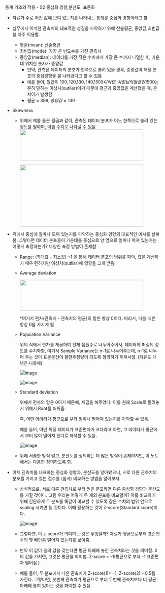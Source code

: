 통계 기초와 적용 - 02 중심화 경향,분산도, 표준화

- 자료가 주로 어떤 값에 모여 있는지를 나타내는 통계를 중심화 경향이라고 함
- 실무에서 어떠한 관측치의 대표적인 성질을 파악하기 위해 산술평균, 중앙값,최빈값을 자주 이용함. 
  - 평균(mean): 산술평균
  - 최빈값(mode): 가장 큰 빈도수를 가진 관측치
  - 중앙값(median): 데이터를 가장 작은 수치에서 가장 큰 수까지 나열한 후, 가운데 위치한 숫자가 중앙값
    - 만약, 관측된 데이터의 분포가 한쪽으로 쏠려 있을 경우, 중앙값이 해당 분포의 중심경향을 잘 나타낸다고 할 수 있음
    - 예를 들어, 월급이 100$,120$,130$,140$,1500$이라면, 사장님의 월급인 1500$는 흔히 말하는 이상치(outlier)이기 때문에 평균과 중앙값을 계산했을 때, 큰 차이가 발생함
    - 평균 = 398$, 중앙값 = 130$

- Skewness
  - 위에서 예를 들은 월급과 같이, 관측된 데이터 분포가 어느 한쪽으로 쏠려 있는 정도를 말하며, 이를 수치로 나타낼 수 있음
       <img src="https://user-images.githubusercontent.com/81638919/162625975-4d2999ec-cabb-4468-acb4-2157e2414f5a.png"  width="400" height="100">
  
       <img src="https://user-images.githubusercontent.com/81638919/162625986-e37bae94-3106-46f4-a5a6-b3a962d72be9.png"  width="400" height="200">

- 위에서 중심에 얼마나 모여 있는지를 파악하는 중심화 경향의 대표적인 예시를 살펴봄. 그렇다면 데이터 분포들이 가운데를 중심으로 양 옆으로 얼마나 퍼져 있는가는 어떻게 측정하는가? 다양한 측정 방법이 존재함

  - Range: (최대값 - 최소값) +1 을 통해 데이터 분포의 범위를 파악, 값을 계산하기 매우 편하지만 이상치(outliar)에 영향을 크게 받음

  - Average deviation

       <img src="https://user-images.githubusercontent.com/81638919/162625996-75ec55ee-b67e-4e50-9dcd-b5462a159de9.png"  width="400" height="100">


    *여기서 편차(관측치 - 관측치의 평균)의 합은 항상 0이다. 따라서, 다음 식은 항상 0을 가지게 됨

  - Population Variance

    위의 식에서 편차를 제곱하여 전체 샘플수로 나누어주어서, 데이터의 퍼짐의 정도를 수치화함, 여기서 Sample Variance는 n-1로 나누어주는데, n-1로 나누어 주는 것이 표본분산이 불편추정량이 되도록 정의하기 위해서임. (자유도 개념은 나중에) 

    ![image](https://user-images.githubusercontent.com/81638919/162626006-428492fe-4aef-4e6f-ba6f-31738f962699.png)


     ![image](https://user-images.githubusercontent.com/81638919/162626012-3b988f59-0cae-4f5b-846a-76f4ea3f40ba.png)

  - Standard deviation

    위에서 편차의 합은 0이기 때문에, 제곱을 해주었다. 이를 원래 Scale로 돌려놓기 위해서 Root를 씌워줌.

    즉, 어떤 데이터가 평균으로 부터 얼마나 떨어져 있는지를 파악할 수 있음.

    예를 들어, 어떤 특정 데이터가 표준편차가 크다라고 하면, 그 데이터가 평균에서 부터 많이 떨어져 있다로 해석할 수 있음.

    ![image](https://user-images.githubusercontent.com/81638919/162626014-a62b6594-c865-44d6-8fa1-7791258f018c.png)

  - 위에 서술한 방식 말고, 분산도를 정의하는 더 많은 방식이 존재하지만, 이 노트에서는 다음만 정의하도록 함.

- 이제 관측치를 대표하는 중심화 경향과, 분산도를 알아봤으니, 서로 다른 관측치의 분포를 가지고 있는 점수를 (쉽게) 비교하는 방법을 알아보자.

  - 상식적으로, 서로 다른 관측치로 부터 얻은 분포라면 다른 중심화 경향과 분산도를 가질 것이다. 그럼 우리는 어떻게 두 개의 분포를 비교할까? 이를 비교하기 위해 간단하게 두 분포를 똑같이 비교할 수 있도록 같은 수치의 범위 안으로 scaling 시키면 될 것이다. 이때 활용하는 것이 Z-score(Standard score)이다.

    ![image](https://user-images.githubusercontent.com/81638919/162626019-79680711-f5a5-42d0-9b0c-93f39e4c280b.png)

  - 그렇다면, 이 z-score가 의미하는 것은 무엇일까? 자료가 평균으로부터 표준편차의 몇 배만큼 떨어져 있는지를 보여줌.

  - 만약 이 값이 음의 값을 갖는다면 평균 아래에 놓인 관측치라는 것을 의미함. 0의 값을 가지면, 그것은 평균을 의미함. Z-score = -1(평균으로 부터 -1 표준편차 떨어짐 )

  - 예를 들어, 두 분포에서 나온 관측치가 Z-score(1)= -1, Z-score(2) - 0.5를 가진다. 그렇다면, 첫번째 관측치가 평균으로 부터 두번째 관측치보다 더 평균 아래에 놓여 있다는 것을 파악할 수 있음.

    
